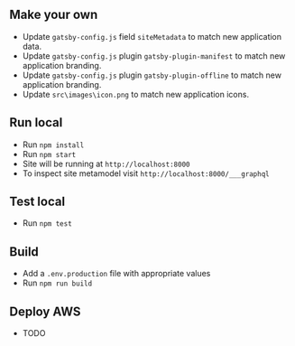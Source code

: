 ## Make your own
- Update `gatsby-config.js` field `siteMetadata` to match new application data.
- Update `gatsby-config.js` plugin `gatsby-plugin-manifest` to match new application branding.
- Update `gatsby-config.js` plugin `gatsby-plugin-offline` to match new application branding.
- Update `src\images\icon.png` to match new application icons.

## Run local
- Run `npm install`
- Run `npm start`
- Site will be running at `http://localhost:8000`
- To inspect site metamodel visit `http://localhost:8000/___graphql`

## Test local
- Run `npm test`

## Build
- Add a `.env.production` file with appropriate values
- Run `npm run build`

## Deploy AWS
- TODO
